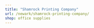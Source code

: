 ```yaml
---
title: "Shamrock Printing Company"
url: /newark/shamrock-printing-company/
shop: office supplies
---
```

